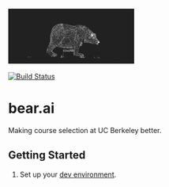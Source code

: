 ![bear](bear.gif)

[![Build Status](https://travis-ci.org/springle/bear.svg?branch=master)](https://travis-ci.org/springle/bear)

# bear.ai
Making course selection at UC Berkeley better.

## Getting Started
1. Set up your [dev environment](DEVELOP.md).
